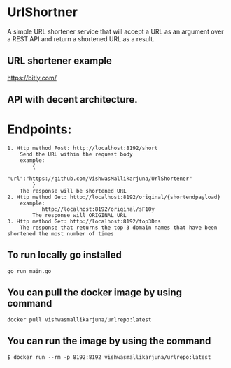 # UrlShortner
A simple URL shortener service that will accept a URL as an argument over a REST API and return a shortened URL as a result.

## URL shortener example 
https://bitly.com/
## API with decent architecture.
 
 # Endpoints:
    1. Http method Post: http://localhost:8192/short
        Send the URL within the request body 
        example:
            {
	            "url":"https://github.com/VishwasMallikarjuna/UrlShortener"
            }
        The response will be shortened URL
    2. Http method Get: http://localhost:8192/original/{shortendpayload}
        example:
               http://localhost:8192/original/sF10y
            The response will ORIGINAL URL
    3. Http method Get: http://localhost:8192/top3Dns
        The response that returns the top 3 domain names that have been shortened the most number of times

## To run locally go installed
	go run main.go

## You can pull the docker image by using command
    docker pull vishwasmallikarjuna/urlrepo:latest

## You can run the image by using the command
    $ docker run --rm -p 8192:8192 vishwasmallikarjuna/urlrepo:latest
